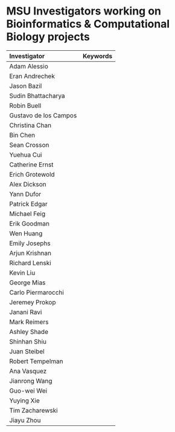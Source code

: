 # MSU Investigators working on Bioinformatics & Computational Biology projects

| Investigator | Keywords |
|:-------------|:---------|
| Adam Alessio |  |
| Eran Andrechek |  |
| Jason Bazil |  |
| Sudin Bhattacharya |  |
| Robin Buell |  |
| Gustavo de los Campos |  |
| Christina Chan |  |
| Bin Chen |  |
| Sean Crosson   ||
| Yuehua Cui |  |
| Catherine Ernst |  |
| Erich Grotewold |  |
| Alex Dickson |  |
| Yann Dufor |  |
| Patrick Edgar |  |
| Michael Feig |  |
| Erik Goodman |  |
| Wen Huang |  |
| Emily Josephs |  |
| Arjun Krishnan |  |
| Richard Lenski |  |
| Kevin Liu |  |
| George Mias |  |
| Carlo Piermarocchi |  |
| Jeremey Prokop |  |
| Janani Ravi |  |
| Mark Reimers |  |
| Ashley Shade |  |
| Shinhan Shiu |  |
| Juan Steibel |  |
| Robert Tempelman |  |
| Ana Vasquez |  |
| Jianrong Wang |  |
| Guo-wei Wei |  |
| Yuying Xie |  |
| Tim Zacharewski |  |
| Jiayu Zhou |  |
